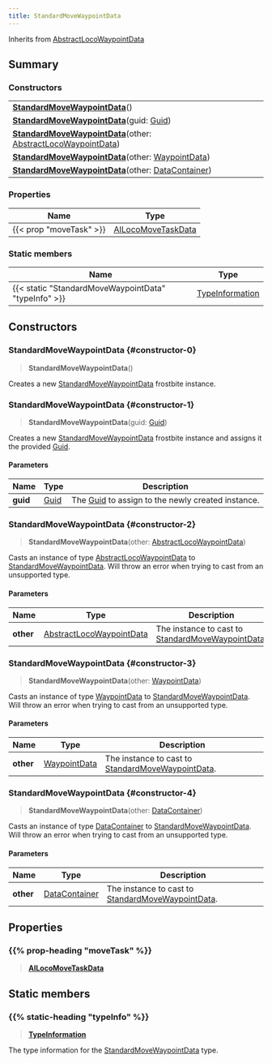 ```yaml
---
title: StandardMoveWaypointData
---
```


Inherits from [AbstractLocoWaypointData](/vext/ref/fb/abstractlocowaypointdata)

## Summary

### Constructors

|  |
| --- |
| **[StandardMoveWaypointData](#constructor-0)**() |
| **[StandardMoveWaypointData](#constructor-1)**(guid: [Guid](/vext/ref/shared/type/guid)) |
| **[StandardMoveWaypointData](#constructor-2)**(other: [AbstractLocoWaypointData](/vext/ref/fb/abstractlocowaypointdata)) |
| **[StandardMoveWaypointData](#constructor-3)**(other: [WaypointData](/vext/ref/fb/waypointdata)) |
| **[StandardMoveWaypointData](#constructor-4)**(other: [DataContainer](/vext/ref/shared/type/datacontainer)) |

### Properties

| Name | Type |
| ---- | ---- |
| {{< prop "moveTask" >}} | [AILocoMoveTaskData](/vext/ref/fb/ailocomovetaskdata) |

### Static members

| Name | Type |
| ---- | ---- |
| {{< static "StandardMoveWaypointData" "typeInfo" >}} | [TypeInformation](/vext/ref/shared/type/typeinformation) |

## Constructors

### StandardMoveWaypointData {#constructor-0}

> **StandardMoveWaypointData**()

Creates a new [StandardMoveWaypointData](/vext/ref/fb/standardmovewaypointdata) frostbite instance.

### StandardMoveWaypointData {#constructor-1}

> **StandardMoveWaypointData**(guid: [Guid](/vext/ref/shared/type/guid))

Creates a new [StandardMoveWaypointData](/vext/ref/fb/standardmovewaypointdata) frostbite instance and assigns it the provided [Guid](/vext/ref/shared/type/guid).

#### Parameters

| Name | Type | Description |
| ---- | ---- | ----------- |
| **guid** | [Guid](/vext/ref/shared/type/guid) | The [Guid](/vext/ref/shared/type/guid) to assign to the newly created instance. |

### StandardMoveWaypointData {#constructor-2}

> **StandardMoveWaypointData**(other: [AbstractLocoWaypointData](/vext/ref/fb/abstractlocowaypointdata))

Casts an instance of type [AbstractLocoWaypointData](/vext/ref/fb/abstractlocowaypointdata) to [StandardMoveWaypointData](/vext/ref/fb/standardmovewaypointdata). Will throw an error when trying to cast from an unsupported type.

#### Parameters

| Name | Type | Description |
| ---- | ---- | ----------- |
| **other** | [AbstractLocoWaypointData](/vext/ref/fb/abstractlocowaypointdata) | The instance to cast to [StandardMoveWaypointData](/vext/ref/fb/standardmovewaypointdata). |

### StandardMoveWaypointData {#constructor-3}

> **StandardMoveWaypointData**(other: [WaypointData](/vext/ref/fb/waypointdata))

Casts an instance of type [WaypointData](/vext/ref/fb/waypointdata) to [StandardMoveWaypointData](/vext/ref/fb/standardmovewaypointdata). Will throw an error when trying to cast from an unsupported type.

#### Parameters

| Name | Type | Description |
| ---- | ---- | ----------- |
| **other** | [WaypointData](/vext/ref/fb/waypointdata) | The instance to cast to [StandardMoveWaypointData](/vext/ref/fb/standardmovewaypointdata). |

### StandardMoveWaypointData {#constructor-4}

> **StandardMoveWaypointData**(other: [DataContainer](/vext/ref/shared/type/datacontainer))

Casts an instance of type [DataContainer](/vext/ref/shared/type/datacontainer) to [StandardMoveWaypointData](/vext/ref/fb/standardmovewaypointdata). Will throw an error when trying to cast from an unsupported type.

#### Parameters

| Name | Type | Description |
| ---- | ---- | ----------- |
| **other** | [DataContainer](/vext/ref/shared/type/datacontainer) | The instance to cast to [StandardMoveWaypointData](/vext/ref/fb/standardmovewaypointdata). |

## Properties

### {{% prop-heading "moveTask" %}}

> **[AILocoMoveTaskData](/vext/ref/fb/ailocomovetaskdata)**

## Static members

### {{% static-heading "typeInfo" %}}

> **[TypeInformation](/vext/ref/shared/type/typeinformation)**

The type information for the [StandardMoveWaypointData](/vext/ref/fb/standardmovewaypointdata) type.

